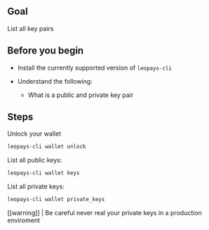## Goal

List all key pairs

## Before you begin

* Install the currently supported version of `leopays-cli`

* Understand the following:
  * What is a public and private key pair

## Steps

Unlock your wallet

```sh
leopays-cli wallet unlock
```

List all public keys:

```sh
leopays-cli wallet keys
```

List all private keys:

```sh
leopays-cli wallet private_keys
```

[[warning]]
| Be careful never real your private keys in a production enviroment
